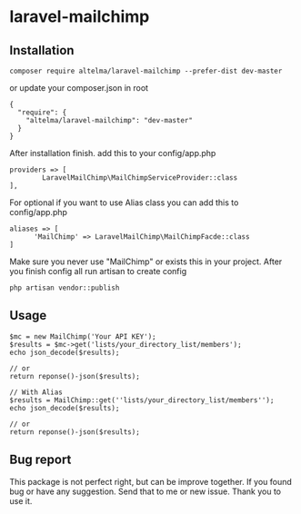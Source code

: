 # laravel-mailchimp

## Installation
```
composer require altelma/laravel-mailchimp --prefer-dist dev-master
```
or update your composer.json in root
```
{
  "require": {
    "altelma/laravel-mailchimp": "dev-master"
  }
}
```

After installation finish. add this to your config/app.php

```
providers => [
        LaravelMailChimp\MailChimpServiceProvider::class  
],
```

For optional if you want to use Alias class you can add this to config/app.php
```
aliases => [
      'MailChimp' => LaravelMailChimp\MailChimpFacde::class
]
```

Make sure you never use "MailChimp" or exists this in your project.
After you finish config all run artisan to create config
```
php artisan vendor::publish
```

## Usage
```
$mc = new MailChimp('Your API KEY');
$results = $mc->get('lists/your_directory_list/members');
echo json_decode($results);

// or
return reponse()-json($results);

// With Alias
$results = MailChimp::get(''lists/your_directory_list/members'');
echo json_decode($results);

// or
return reponse()-json($results);

```


## Bug report
This package is not perfect right, but can be improve together. If you found bug or have any suggestion.
Send that to me or new issue. Thank you to use it.

